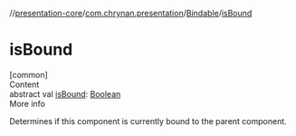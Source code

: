 //[presentation-core](../../../index.md)/[com.chrynan.presentation](../index.md)/[Bindable](index.md)/[isBound](is-bound.md)



# isBound  
[common]  
Content  
abstract val [isBound](is-bound.md): [Boolean](https://kotlinlang.org/api/latest/jvm/stdlib/kotlin/-boolean/index.html)  
More info  


Determines if this component is currently bound to the parent component.

  



